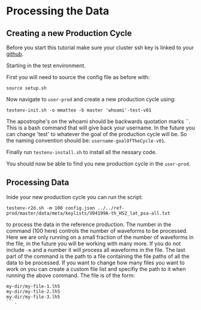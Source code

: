 # Processing the Data

## Creating a new Production Cycle

Before you start this tutorial make sure your cluster ssh key is linked to your [github](https://github.com/mmatteo/legend-analysis-tutorials/tree/main/testing-enviroment/01-ssh-tricks#adding-keys-to-github).

Starting in the test environment.

First you will need to source the config file as before with:

`source setup.sh`

Now navigate to `user-prod` and create a new production cycle using:

`testenv-init.sh -o mmatteo -b master 'whoami'-test-v01`

The apostrophe's on the whoami should be backwards quotation marks ``. 
This is a bash command that will give back your username. In the future you can change 'test' to whatever the goal of the production cycle will be. So the naming convention should be: `username-goalOfTheCycle-v01`.

Finally run `testenv-install.sh` to install all the nessary code.

You should now be able to find you new production cycle in the `user-prod`.

## Processing Data

Inide your new production cycle you can run the script:

`testenv-r2d.sh -m 100 config.json ../../ref-prod/master/data/meta/keylists/V04199A-th_HS2_lat_psa-all.txt`

to process the data in the reference production.
The number in the command (100 here) controls the number of waveforms to be processed. Here we are only running on a small fraction of the number of waveforms in the file, in the future you will be working with many more. If you do not include `-m` and a number it will process all waveforms in the file.
The last part of the command is the path to a file containing the file paths of all the data to be processed. If you want to change how many files you want to work on you can create a custom file list and specifiy the path to it when running the above command. The file is of the form:
```
my-dir/my-file-1.lh5
my-dir/my-file-2.lh5
my-dir/my-file-3.lh5
```.
